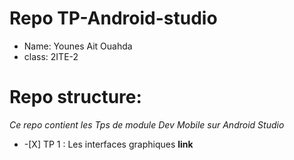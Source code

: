# Repo TP-Android-studio
- Name: Younes Ait Ouahda
- class: 2ITE-2 
 # Repo structure:
 _Ce repo contient les Tps de module Dev Mobile sur Android Studio_
<ul>
    <li> -[X] TP 1 : Les interfaces graphiques <b>link</b></li>
</ul>